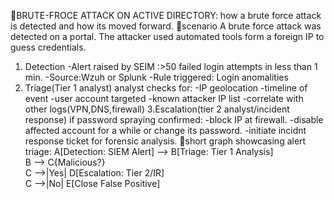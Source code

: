 📖BRUTE-FROCE ATTACK ON ACTIVE DIRECTORY: how a brute force attack is detected and how its moved forward.
🤖scenario
  A brute force attack was detected on a portal. The attacker used automated tools form a foreign IP to guess credentials.
1. Detection
   -Alert raised by SEIM :>50 failed login attempts in less than 1 min.
   -Source:Wzuh or Splunk
   -Rule triggered: Login anomalities
2. Triage(Tier 1 analyst)
   analyst checks for:
   -IP geolocation
   -timeline of event
   -user account targeted
   -known attacker IP list
   -correlate with other logs(VPN,DNS,firewall)
3.Escalation(tier 2 analyst/incident response)
  if password spraying confirmed:
    -block IP at firewall.
    -disable affected account for a while or change its password.
    -initiate incidnt response ticket for forensic analysis.
📖short graph showcasing alert triage:
  A[Detection: SIEM Alert] --> B[Triage: Tier 1 Analysis]  
  B --> C{Malicious?}  
  C -->|Yes| D[Escalation: Tier 2/IR]  
  C -->|No| E[Close False Positive]  
